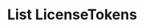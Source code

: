 ---
title: List LicenseTokens
excerpt: Retrieve a paginated, filtered list of LicenseTokens
api:
  file: swagger2.json
  operationId: post_api-v2-licenses-tokens
hidden: false
---